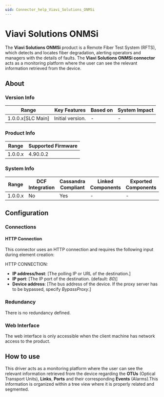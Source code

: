 ```yaml
---
uid: Connector_help_Viavi_Solutions_ONMSi
---
```


# Viavi Solutions ONMSi

The **Viavi Solutions ONMSi** product is a Remote Fiber Test System (RFTS), which detects and locates fiber degradation, alerting operators and managers with the details of faults. The **Viavi Solutions ONMSi connector** acts as a monitoring platform where the user can see the relevant information retrieved from the device.

## About

### Version Info

| **Range**           | **Key Features** | **Based on** | **System Impact** |
|---------------------|------------------|--------------|-------------------|
| 1.0.0.x\[SLC Main\] | Initial version. | \-           | \-                |

### Product Info

| **Range** | **Supported Firmware** |
|-----------|------------------------|
| 1.0.0.x   | 4.90.0.2               |

### System Info

| **Range** | **DCF Integration** | **Cassandra Compliant** | **Linked Components** | **Exported Components** |
|-----------|---------------------|-------------------------|-----------------------|-------------------------|
| 1.0.0.x   | No                  | Yes                     | \-                    | \-                      |

## Configuration

### Connections

#### HTTP Connection

This connector uses an HTTP connection and requires the following input during element creation:

HTTP CONNECTION:

- **IP address/host**: \[The polling IP or URL of the destination.\]
- **IP port**: \[The IP port of the destination. (default: *80*)\]
- **Device address**: \[The bus address of the device. If the proxy server has to be bypassed, specify *BypassProxy*.\]

### Redundancy

There is no redundancy defined.

### Web Interface

The web interface is only accessible when the client machine has network access to the product.

## How to use

This driver acts as a monitoring platform where the user can see the relevant information retrieved from the device regarding the **OTUs** (Optical Transport Units), **Links**, **Ports** and their corresponding **Events** (Alarms).This information is organized within a tree view where it is properly related and segmented.
